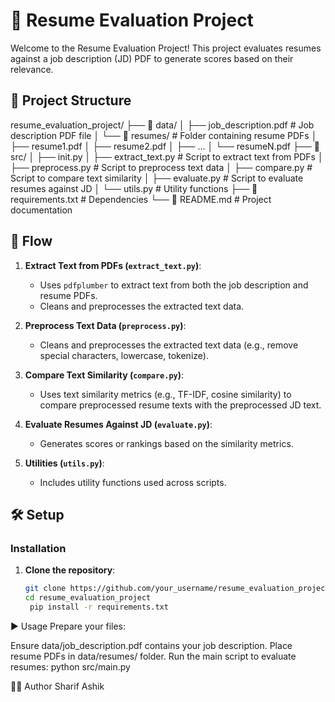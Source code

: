 # 📄 Resume Evaluation Project

Welcome to the Resume Evaluation Project! This project evaluates resumes against a job description (JD) PDF to generate scores based on their relevance.

## 📁 Project Structure

resume_evaluation_project/
├── 📂 data/
│ ├── job_description.pdf # Job description PDF file
│ └── 📂 resumes/ # Folder containing resume PDFs
│ ├── resume1.pdf
│ ├── resume2.pdf
│ ├── ...
│ └── resumeN.pdf
├── 📂 src/
│ ├── init.py
│ ├── extract_text.py # Script to extract text from PDFs
│ ├── preprocess.py # Script to preprocess text data
│ ├── compare.py # Script to compare text similarity
│ ├── evaluate.py # Script to evaluate resumes against JD
│ └── utils.py # Utility functions
├── 📄 requirements.txt # Dependencies
└── 📄 README.md # Project documentation



## 🔄 Flow

1. **Extract Text from PDFs (`extract_text.py`)**:
   - Uses `pdfplumber` to extract text from both the job description and resume PDFs.
   - Cleans and preprocesses the extracted text data.

2. **Preprocess Text Data (`preprocess.py`)**:
   - Cleans and preprocesses the extracted text data (e.g., remove special characters, lowercase, tokenize).

3. **Compare Text Similarity (`compare.py`)**:
   - Uses text similarity metrics (e.g., TF-IDF, cosine similarity) to compare preprocessed resume texts with the preprocessed JD text.

4. **Evaluate Resumes Against JD (`evaluate.py`)**:
   - Generates scores or rankings based on the similarity metrics.

5. **Utilities (`utils.py`)**:
   - Includes utility functions used across scripts.

## 🛠️ Setup

### Installation

1. **Clone the repository**:

   ```sh
   git clone https://github.com/your_username/resume_evaluation_project.git
   cd resume_evaluation_project
    pip install -r requirements.txt


▶️ Usage
Prepare your files:

Ensure data/job_description.pdf contains your job description.
Place resume PDFs in data/resumes/ folder.
Run the main script to evaluate resumes: python src/main.py



👨‍💻 Author
Sharif Ashik